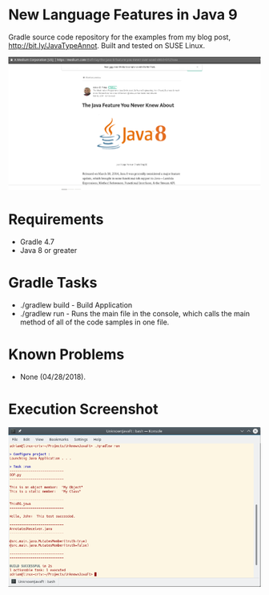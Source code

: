 # New Language Features in Java 9
Gradle source code repository for the examples from my blog post, http://bit.ly/JavaTypeAnnot.
Built and tested on SUSE Linux.

![alt text](https://raw.githubusercontent.com/afinlay5/UnknownJavaFt/master/blog.png)

# Requirements
- Gradle 4.7 
- Java 8 or greater

# Gradle Tasks
- ./gradlew build - Build Application
- ./gradlew run - Runs the main file in the console, which calls the main method of all of the code samples in one file.

# Known Problems
- None (04/28/2018).

# Execution Screenshot
![alt text](https://raw.githubusercontent.com/afinlay5/UnknownJavaFt/master/gradle_run.png)
